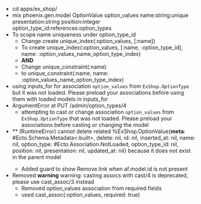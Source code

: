 - cd apps/ex_shop/
- mix phoenix.gen.model OptionValue option_values name:string:unique presentation:string position:integer option_type_id:references:option_types
- To scope name uniqueness under option_type_id
  - Change  create unique_index(:option_values, [:name])
  - To  create unique_index(:option_values, [:name, :option_type_id], name: :option_values_name_option_type_index)
  - **AND**
  - Change unique_constraint(:name)
  - to unique_constraint(:name, name: :option_values_name_option_type_index)
- using inputs_for for association `option_values` from `ExShop.OptionType` but it was not loaded. Please preload your associations before using them with loaded models in inputs_for
- ArgumentError at PUT /admin/option_types/4
  - attempting to cast or change association `option_values` from `ExShop.OptionType` that was not loaded. Please preload your associations before casting or changing the model
- ** (RuntimeError) cannot delete related %ExShop.OptionValue{__meta__: #Ecto.Schema.Metadata<:built>, delete: nil, id: nil, inserted_at: nil, name: nil, option_type: #Ecto.Association.NotLoaded<association :option_type is not loaded>, option_type_id: nil, position: nil, presentation: nil, updated_at: nil} because it does not exist in the parent model
  - Added guard to show Remove link when af.model.id is not present
- Removed **warning** warning: casting assocs with cast/4 is deprecated, please use cast_assoc/3 instead
  - Removed option_values association from required fields
  - used cast_assoc(:option_values, required: true)
